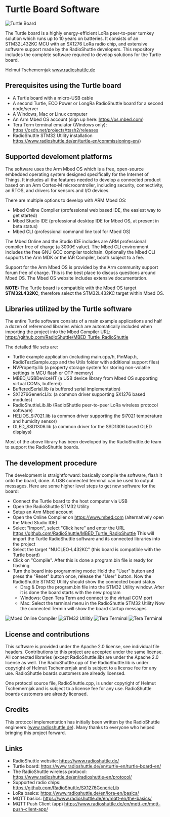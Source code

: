 # Turtle Board Software

![Turtle Board](/docs/Turtle_Board.png)

The Turtle board is a highly energy-efficient LoRa peer-to-peer turnkey solution which runs up to 10 years on batteries. It consists of an STM32L432KC MCU with an SX1276 LoRa radio chip, and extensive software support made by the RadioShuttle developers. This repository includes the complete software required to develop solutions for the Turtle board.

Helmut Tschemernjak
www.radioshuttle.de

## Prerequisites using the Turtle board
- A Turtle board with a micro-USB cable
- A second Turtle, ECO Power or LongRa RadioShuttle board for a second node/server
- A Windows, Mac or Linux computer
- An Arm Mbed OS account (sign up here: https://os.mbed.com)
- Tera Term terminal emulator (Windows only):  https://osdn.net/projects/ttssh2/releases
- RadioShuttle STM32 Utility installation https://www.radioshuttle.de/en/turtle-en/commissioning-en/)

## Supported develoment platforms
The software uses the Arm Mbed OS which is a free, open-source embedded operating system designed specifically for the Internet of Things. It includes all the features needed to develop a connected product based on an Arm Cortex-M microcontroller, including security, connectivity, an RTOS, and drivers for sensors and I/O devices. 

There are multiple options to develop with ARM Mbed OS:
- Mbed Online Compiler (professional web based IDE, the easiest way to get started)
- Mbed Studio IDE (professional desktop IDE for Mbed OS, at present in beta status)
- Mbed CLI (professional command line tool for Mbed OS)

The Mbed Online and the Studio IDE includes are ARM professional compiler free of charge (a 3000€ value). The Mbed CLI environment includes the free GNU GCC compiler toolchain. Optionally the Mbed CLI supports the Arm MDK or the IAR Compiler, booth subject to a fee.
 
Support for the Arm Mbed OS is provided by the Arm community support forum free of charge. This is the best place to discuss questions around Mbed OS. The Mbed OS website includes extensive documentation.

__NOTE:__ The Turtle board is compatible with the Mbed OS target __STM32L432KC__, therefore select the STM32L432KC target within Mbed OS.
 
 
 ##  Libraries utilized by the Turtle software
 The entire Turtle software consists of a main example applications and half a dozen of referenced libraries which are automatically included when importing the project into the Mbed Compiler URL: https://github.com/RadioShuttle/MBED_Turtle_RadioShuttle
  
  The detailed file sets are:
- Turtle example application (including main.cpp/h, PinMap.h, RadioTestSample.cpp and the Utils folder with additional support files)
- NVProperty.lib (a property storage system for storing non-volatile settings in MCU flash or OTP memory)
- MBED_USBDeviceHT (a USB device library from Mbed OS supporting virtual COMs, buffered)
- BufferedSerial.lib (a buffered serial implementation)
- SX1276GenericLib: (a common driver supporting SX1276 based modules)
- RadioShuttleLib.lib (RadioShuttle peer-to-peer LoRa wireless protocol software)
- HELIOS_Si7021.lib (a common driver supporting the Si7021 temperature and humidity sensor)
- OLED_SSD1306.lib (a common driver for the SSD1306 based OLED displays)

Most of the above library has been developed by the RadioShuttle.de team to support the RadioShuttle boards.

## The development procedure
The development is straightforward: basically compile the software, flash it onto the board, done. A USB connected terminal can be used to output messages. Here are some higher level steps to get new software for the board:

- Connect the Turtle board to the host computer via USB
- Open the RadioShuttle STM32 Utility
- Setup an Arm Mbed account
- Open the Online Compiler on https://www.mbed.com (alternatively open the Mbed Studio IDE)
- Select "Import", select "Click here" and enter the URL https://github.com/RadioShuttle/MBED_Turtle_RadioShuttle
  This will import the Turtle RadioShuttle software and its connected libraries into the project
- Select the target "NUCLEO-L432KC" (this board is compatible with the Turtle board)
- Click on "Compile". After this is done a program.bin file is ready for flashing
- Turn the board into programming mode:
  Hold the "User" button and press the "Reset" button once, release the "User" button. Now the RadioShuttle STM32 Utility should show the connected board status
  - Drag & Drop the program.bin file into the STM32 Utility window. After it is done the board starts with the new program
  - Windows: Open Tera Term and connect to the virtual COM port
  - Mac: Select the terminal menu in the RadioShuttle STM32 Utility
Now the connected Termin will show the board startup messages

![Mbed Online Compiler](/docs/Mbed_Online_Compiler.png)
![STM32 Utilitiy](/docs/RadioShuttle_STM32_Utility.png)
![Tera Terminal](/docs/Tera_Term_Console.png)
![Tera Terminal](/docs/Mbed_Studio_IDE.png)

## License and contributions
This software is provided under the Apache 2.0 license, see individual file headers. Contributions to this project are accepted under the same license. All connected libraries (except RadioShuttle.lib) are under the Apache 2.0 license as well. The RadioShuttle.cpp of the RadioShuttle.lib is under copyright of Helmut Tschemernjak and is subject to a license fee for any use. RadioShuttle boards customers are already licensed.

One protocol source file, RadioShuttle.cpp, is under copyright of Helmut Tschemernjak and is subject to a license fee for any use. RadioShuttle boards customers are already licensed.

## Credits
This protocol implementation has initially been written by the RadioShuttle engineers (www.radioshuttle.de). Many thanks to everyone who helped bringing this project forward.


## Links
- RadioShuttle website: https://www.radioshuttle.de/
- Turtle board: https://www.radioshuttle.de/en/turtle-en/turtle-board-en/
- The RadioShuttle wireless protocol: https://www.radioshuttle.de/en/radioshuttle-en/protocol/
- Supported radio chips: https://github.com/RadioShuttle/SX1276GenericLib
- LoRa basics: https://www.radioshuttle.de/en/lora-en/basics/
- MQTT basics: https://www.radioshuttle.de/en/mqtt-en/the-basics/
- MQTT Push Client (app) https://www.radioshuttle.de/en/mqtt-en/mqtt-push-client-app/
